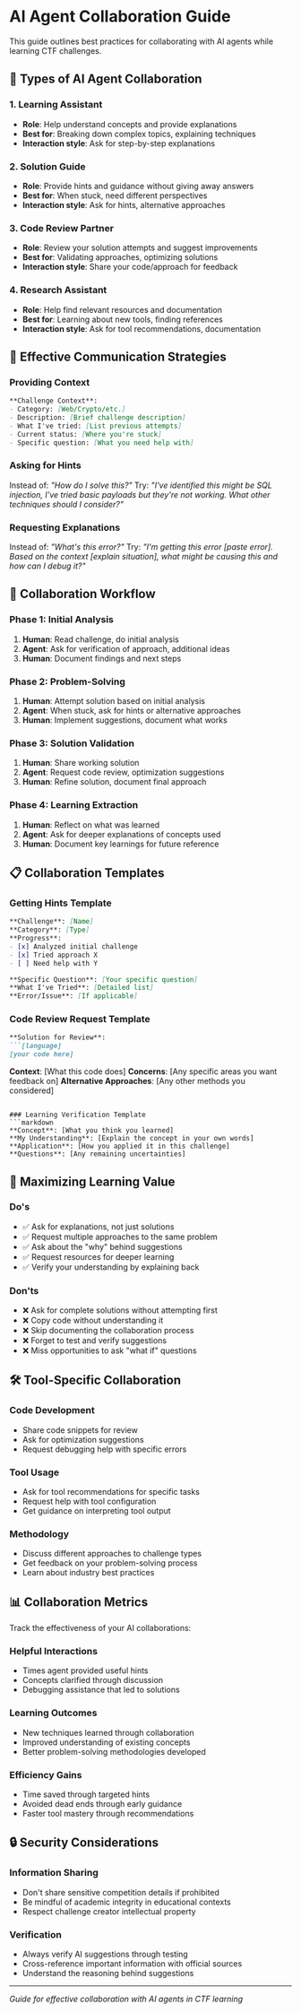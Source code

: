 # AI Agent Collaboration Guide

This guide outlines best practices for collaborating with AI agents while learning CTF challenges.

## 🤖 Types of AI Agent Collaboration

### 1. Learning Assistant
- **Role**: Help understand concepts and provide explanations
- **Best for**: Breaking down complex topics, explaining techniques
- **Interaction style**: Ask for step-by-step explanations

### 2. Solution Guide
- **Role**: Provide hints and guidance without giving away answers
- **Best for**: When stuck, need different perspectives
- **Interaction style**: Ask for hints, alternative approaches

### 3. Code Review Partner
- **Role**: Review your solution attempts and suggest improvements
- **Best for**: Validating approaches, optimizing solutions
- **Interaction style**: Share your code/approach for feedback

### 4. Research Assistant
- **Role**: Help find relevant resources and documentation
- **Best for**: Learning about new tools, finding references
- **Interaction style**: Ask for tool recommendations, documentation

## 💬 Effective Communication Strategies

### Providing Context
```markdown
**Challenge Context**:
- Category: [Web/Crypto/etc.]
- Description: [Brief challenge description]
- What I've tried: [List previous attempts]
- Current status: [Where you're stuck]
- Specific question: [What you need help with]
```

### Asking for Hints
Instead of: *"How do I solve this?"*
Try: *"I've identified this might be SQL injection, I've tried basic payloads but they're not working. What other techniques should I consider?"*

### Requesting Explanations
Instead of: *"What's this error?"*
Try: *"I'm getting this error [paste error]. Based on the context [explain situation], what might be causing this and how can I debug it?"*

## 🔄 Collaboration Workflow

### Phase 1: Initial Analysis
1. **Human**: Read challenge, do initial analysis
2. **Agent**: Ask for verification of approach, additional ideas
3. **Human**: Document findings and next steps

### Phase 2: Problem-Solving
1. **Human**: Attempt solution based on initial analysis
2. **Agent**: When stuck, ask for hints or alternative approaches
3. **Human**: Implement suggestions, document what works

### Phase 3: Solution Validation
1. **Human**: Share working solution
2. **Agent**: Request code review, optimization suggestions
3. **Human**: Refine solution, document final approach

### Phase 4: Learning Extraction
1. **Human**: Reflect on what was learned
2. **Agent**: Ask for deeper explanations of concepts used
3. **Human**: Document key learnings for future reference

## 📋 Collaboration Templates

### Getting Hints Template
```markdown
**Challenge**: [Name]
**Category**: [Type]
**Progress**: 
- [x] Analyzed initial challenge
- [x] Tried approach X
- [ ] Need help with Y

**Specific Question**: [Your specific question]
**What I've Tried**: [Detailed list]
**Error/Issue**: [If applicable]
```

### Code Review Request Template
```markdown
**Solution for Review**:
```[language]
[your code here]
```

**Context**: [What this code does]
**Concerns**: [Any specific areas you want feedback on]
**Alternative Approaches**: [Any other methods you considered]
```

### Learning Verification Template
```markdown
**Concept**: [What you think you learned]
**My Understanding**: [Explain the concept in your own words]
**Application**: [How you applied it in this challenge]
**Questions**: [Any remaining uncertainties]
```

## 🎯 Maximizing Learning Value

### Do's
- ✅ Ask for explanations, not just solutions
- ✅ Request multiple approaches to the same problem
- ✅ Ask about the "why" behind suggestions
- ✅ Request resources for deeper learning
- ✅ Verify your understanding by explaining back

### Don'ts
- ❌ Ask for complete solutions without attempting first
- ❌ Copy code without understanding it
- ❌ Skip documenting the collaboration process
- ❌ Forget to test and verify suggestions
- ❌ Miss opportunities to ask "what if" questions

## 🛠️ Tool-Specific Collaboration

### Code Development
- Share code snippets for review
- Ask for optimization suggestions
- Request debugging help with specific errors

### Tool Usage
- Ask for tool recommendations for specific tasks
- Request help with tool configuration
- Get guidance on interpreting tool output

### Methodology
- Discuss different approaches to challenge types
- Get feedback on your problem-solving process
- Learn about industry best practices

## 📊 Collaboration Metrics

Track the effectiveness of your AI collaborations:

### Helpful Interactions
- Times agent provided useful hints
- Concepts clarified through discussion
- Debugging assistance that led to solutions

### Learning Outcomes
- New techniques learned through collaboration
- Improved understanding of existing concepts
- Better problem-solving methodologies developed

### Efficiency Gains
- Time saved through targeted hints
- Avoided dead ends through early guidance
- Faster tool mastery through recommendations

## 🔒 Security Considerations

### Information Sharing
- Don't share sensitive competition details if prohibited
- Be mindful of academic integrity in educational contexts
- Respect challenge creator intellectual property

### Verification
- Always verify AI suggestions through testing
- Cross-reference important information with official sources
- Understand the reasoning behind suggestions

---
*Guide for effective collaboration with AI agents in CTF learning*